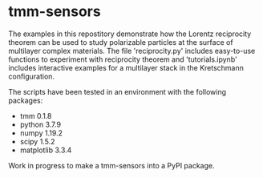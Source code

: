 # tmm-sensors
The examples in this repostitory demonstrate how the Lorentz reciprocity theorem can be used 
to study polarizable particles at the surface of multilayer complex materials. 
The file 'reciprocity.py' includes easy-to-use functions to experiment with 
reciprocity theorem and 'tutorials.ipynb' includes interactive examples for a
multilayer stack in the Kretschmann configuration. 

The scripts have been tested in an environment with the following packages:
* tmm 0.1.8
* python 3.7.9
* numpy 1.19.2 
* scipy 1.5.2
* matplotlib 3.3.4

Work in progress to make a tmm-sensors into a PyPI package. 

